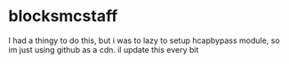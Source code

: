 # blocksmcstaff

I had a thingy to do this, but i was to lazy to setup hcapbypass module, so im just using github as a cdn.
il update this every bit

